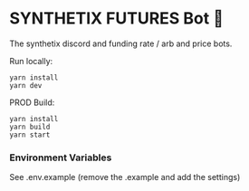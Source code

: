 # SYNTHETIX FUTURES Bot 🤖

The synthetix discord and funding rate / arb and price bots.

Run locally:

```
yarn install
yarn dev
```

PROD Build:

```
yarn install
yarn build
yarn start
```

### Environment Variables

See .env.example (remove the .example and add the settings)
